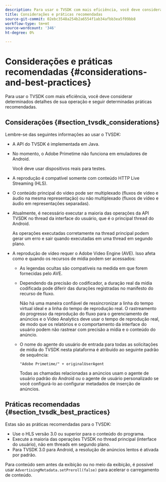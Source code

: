 ```yaml
---
description: Para usar o TVSDK com mais eficiência, você deve considerar determinados detalhes de sua operação e seguir determinadas práticas recomendadas.
title: Considerações e práticas recomendadas
source-git-commit: 02ebc3548a254b2a6554f1ab34afbb3ea5f09bb8
workflow-type: tm+mt
source-wordcount: '346'
ht-degree: 0%

---
```


# Considerações e práticas recomendadas {#considerations-and-best-practices}

Para usar o TVSDK com mais eficiência, você deve considerar determinados detalhes de sua operação e seguir determinadas práticas recomendadas.

## Considerações {#section_tvsdk_considerations}

Lembre-se das seguintes informações ao usar o TVSDK:

* A API do TVSDK é implementada em Java.
* No momento, o Adobe Primetime não funciona em emuladores de Android.

  Você deve usar dispositivos reais para testes.
* A reprodução é compatível somente com conteúdo HTTP Live Streaming (HLS).
* O conteúdo principal do vídeo pode ser multiplexado (fluxos de vídeo e áudio na mesma representação) ou não multiplexado (fluxos de vídeo e áudio em representações separadas).
* Atualmente, é necessário executar a maioria das operações da API TVSDK no thread da interface do usuário, que é o principal thread do Android.

  As operações executadas corretamente na thread principal podem gerar um erro e sair quando executadas em uma thread em segundo plano.
* A reprodução de vídeo requer o Adobe Video Engine (AVE). Isso afeta como e quando os recursos de mídia podem ser acessados:

   * As legendas ocultas são compatíveis na medida em que forem fornecidas pelo AVE.
   * Dependendo da precisão do codificador, a duração real da mídia codificada pode diferir das durações registradas no manifesto do recurso de fluxo.

     Não há uma maneira confiável de ressincronizar a linha do tempo virtual ideal e a linha do tempo de reprodução real. O rastreamento do progresso da reprodução do fluxo para o gerenciamento de anúncios e o Video Analytics deve usar o tempo de reprodução real, de modo que os relatórios e o comportamento da interface do usuário podem não rastrear com precisão a mídia e o conteúdo do anúncio.
   * O nome do agente do usuário de entrada para todas as solicitações de mídia do TVSDK nesta plataforma é atribuído ao seguinte padrão de sequência:

     ```
     "Adobe Primetime/" + originalUserAgent
     ```

     Todas as chamadas relacionadas a anúncios usam o agente de usuário padrão do Android ou o agente de usuário personalizado se você configurá-lo ao configurar metadados de inserção de anúncios.

## Práticas recomendadas {#section_tvsdk_best_practices}

Estas são as práticas recomendadas para o TVSDK:

* Use o HLS versão 3.0 ou superior para o conteúdo do programa.
* Execute a maioria das operações TVSDK no thread principal (interface do usuário), não em threads em segundo plano.
* Para TVSDK 3.0 para Android, a resolução de anúncios lentos é ativada por padrão.

Para conteúdo sem antes da exibição ou no meio da exibição, é possível usar `AdvertisingMetadata.setPreroll(false)` para acelerar o carregamento de conteúdo.
